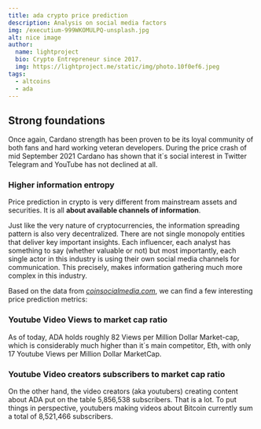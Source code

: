 ```yaml
---
title: ada crypto price prediction
description: Analysis on social media factors
img: /executium-999WKOMULPQ-unsplash.jpg
alt: nice image
author:
  name: lightproject
  bio: Crypto Entrepreneur since 2017.
  img: https://lightproject.me/static/img/photo.10f0ef6.jpeg
tags:
  - altcoins
  - ada
---
```


## Strong foundations

Once again, Cardano strength has been proven to be its loyal community of both fans and hard working veteran developers. During the price crash of mid September 2021 Cardano has shown that it´s social interest in Twitter Telegram and YouTube has not declined at all.

### Higher information entropy

Price prediction in crypto is very different from mainstream assets and securities. It is all **about available channels of information**.

Just like the very nature of cryptocurrencies, the information spreading pattern is also very decentralized. There are not single monopoly entities that deliver key important insights. Each influencer, each analyst has something to say (whether valuable or not) but most importantly, each single actor in this industry is using their own social media channels for communication. This precisely, makes information gathering much more complex in this industry.

Based on the data from _[coinsocialmedia.com](https://coinsocialmedia.com/coins/cardano/)_, we can find a few interesting price prediction metrics:

### Youtube Video Views to market cap ratio

As of today, ADA holds roughly 82 Views per Million Dollar Market-cap, which is considerably much higher than it´s main competitor, Eth, with only 17 Youtube Views per Million Dollar MarketCap.

### Youtube Video creators subscribers to market cap ratio

On the other hand, the video creators (aka youtubers) creating content about ADA put on the table 5,856,538 subscribers. That is a lot. To put things in perspective, youtubers making videos about Bitcoin currently sum a total of 8,521,466 subscribers.
